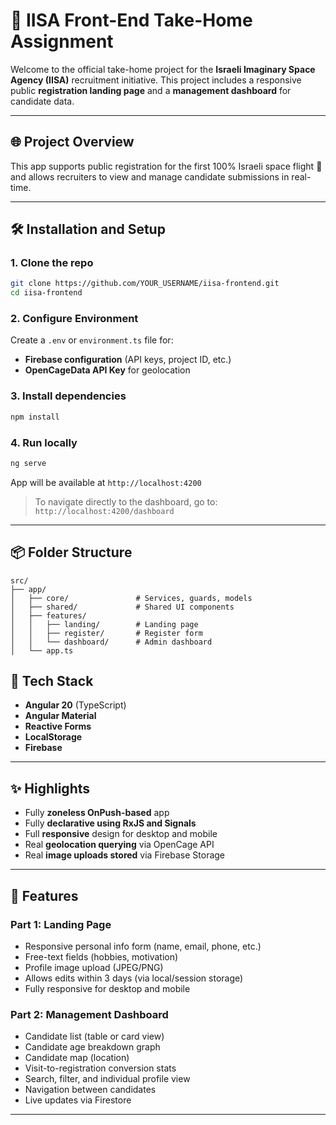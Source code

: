 # 🚀 IISA Front-End Take-Home Assignment

Welcome to the official take-home project for the **Israeli Imaginary Space Agency (IISA)** recruitment initiative. This project includes a responsive public **registration landing page** and a **management dashboard** for candidate data.

---

## 🌐 Project Overview

This app supports public registration for the first 100% Israeli space flight 🚀 and allows recruiters to view and manage candidate submissions in real-time.

---

## 🛠 Installation and Setup

### 1. Clone the repo

```bash
git clone https://github.com/YOUR_USERNAME/iisa-frontend.git
cd iisa-frontend
```

### 2. Configure Environment

Create a `.env` or `environment.ts` file for:

- **Firebase configuration** (API keys, project ID, etc.)
- **OpenCageData API Key** for geolocation

### 3. Install dependencies

```bash
npm install
```

### 4. Run locally

```bash
ng serve
```

App will be available at `http://localhost:4200`

> To navigate directly to the dashboard, go to: `http://localhost:4200/dashboard`

---

## 📦 Folder Structure

```
src/
├── app/
│   ├── core/               # Services, guards, models
│   ├── shared/             # Shared UI components
│   ├── features/
│   │   ├── landing/        # Landing page
│   │   ├── register/       # Register form
│   │   └── dashboard/      # Admin dashboard
│   └── app.ts
```

## 🧩 Tech Stack

- **Angular 20** (TypeScript)
- **Angular Material**
- **Reactive Forms**
- **LocalStorage**
- **Firebase**

---

## ✨ Highlights

- Fully **zoneless OnPush-based** app
- Fully **declarative using RxJS and Signals**
- Full **responsive** design for desktop and mobile
- Real **geolocation querying** via OpenCage API  
- Real **image uploads stored** via Firebase Storage

---

## 🎯 Features

### Part 1: Landing Page

- Responsive personal info form (name, email, phone, etc.)
- Free-text fields (hobbies, motivation)
- Profile image upload (JPEG/PNG)
- Allows edits within 3 days (via local/session storage)
- Fully responsive for desktop and mobile

### Part 2: Management Dashboard

- Candidate list (table or card view)
- Candidate age breakdown graph
- Candidate map (location)
- Visit-to-registration conversion stats
- Search, filter, and individual profile view
- Navigation between candidates
- Live updates via Firestore

---
